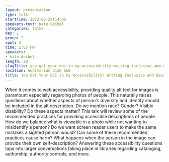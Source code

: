 ```yaml
---
layout: presentation
type: talk 
startTime: 2022-05-24T14:05
speakers-text: Kate Deibel
categories: talks
day: 1
group: 2
spot: 3
time: 2:05 PM
speakers:
- kate-deibel
length: 20
slugTitle: you-got-your-dei-in-my-accessibility-writing-inclusive-and-equitable-alt-text-for-diverse-communities
location: Auditorium 2120 A&B
title: You Got Your DEI in my Accessibility! Writing Inclusive and Equitable Alt Text for Diverse Communities
---
```

When it comes to web accessibility, providing quality alt text for images is paramount especially regarding photos of people. This naturally raises questions about whether aspects of person's diversity and identity should be included in the alt description. Do we mention race? Gender? Visible disability? Do these aspects matter? This talk will review some of the recommended practices for providing accessible descriptions of people. How do we balance what is viewable in a photo while not wanting to misidentify a person? Do we want screen reader users to make the same mistakes a sighted person would? Can some of these recommended practices cause harm? What happens when the person in the image can provide their own self-description? Answering these accessibility questions taps into larger conversations taking place in libraries regarding cataloging, authorship, authority controls, and more.